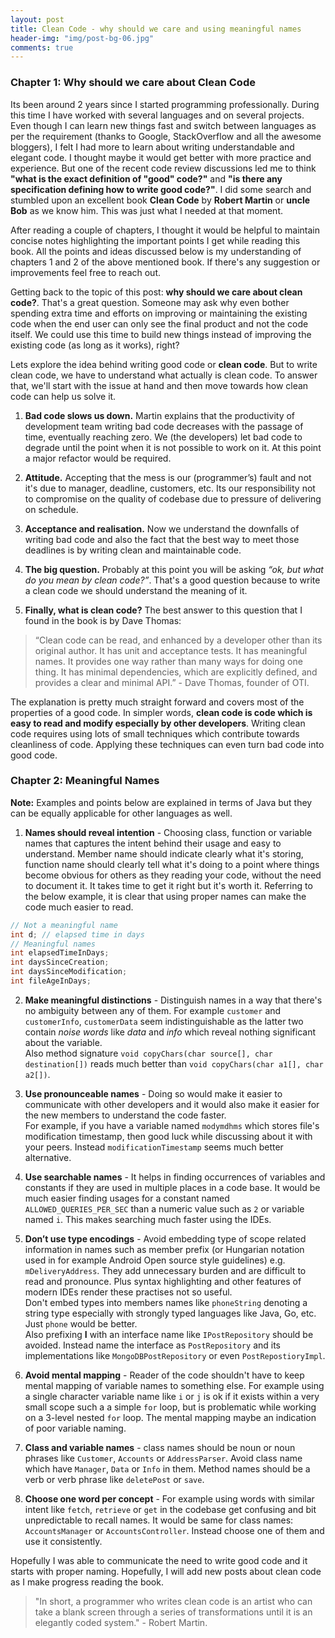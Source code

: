 ```yaml
---
layout: post
title: Clean Code - why should we care and using meaningful names
header-img: "img/post-bg-06.jpg"
comments: true
---
```


### Chapter 1: Why should we care about Clean Code
Its been around 2 years since I started programming professionally. During this time I have worked with several languages and on several projects. Even though I can learn new things fast and switch between languages as per the requirement (thanks to Google, StackOverflow and all the awesome bloggers), I felt I had more to learn about writing understandable and elegant code. I thought maybe it would get better with more practice and experience. But one of the recent code review discussions led me to think **"what is the exact definition of "good" code?"** and **"is there any specification defining how to write good code?"**. I did some search and stumbled upon an excellent book **Clean Code** by **Robert Martin** or **uncle Bob** as we know him. This was just what I needed at that moment.

After reading a couple of chapters, I thought it would be helpful to maintain concise notes highlighting the important points I get while reading this book. All the points and ideas discussed below is my understanding of chapters 1 and 2 of the above mentioned book. If there's any suggestion or improvements feel free to reach out.

Getting back to the topic of this post: **why should we care about clean code?**. That's a great question. Someone may ask why even bother spending extra time and efforts on improving or maintaining the existing code when the end user can only see the final product and not the code itself. We could use this time to build new things instead of improving the existing code (as long as it works), right?

Lets explore the idea behind writing good code or **clean code**. But to write clean code, we have to understand what actually is clean code. To answer that, we'll start with the issue at hand and then move towards how clean code can help us solve it.

1. **Bad code slows us down.** Martin explains that the productivity of development team writing bad code decreases with the passage of time, eventually reaching zero. We (the developers) let bad code to degrade until the point when it is not possible to work on it. At this point a major refactor would be required.

2. **Attitude.** Accepting that the mess is our (programmer’s) fault and not it's due to manager, deadline, customers, etc. Its our responsibility not to compromise on the quality of codebase due to pressure of delivering on schedule.

3. **Acceptance and realisation.** Now we understand the downfalls of writing bad code and also the fact that the best way to meet those deadlines is by writing clean and maintainable code.

4. **The big question.** Probably at this point you will be asking *“ok, but what do you mean by clean code?”*. That's a good question because to write a clean code we should understand the meaning of it.

5. **Finally, what is clean code?** The best answer to this question that I found in the book is by Dave Thomas:
> “Clean code can be read, and enhanced by a developer other than its original author. It has unit and acceptance tests. It has meaningful names. It provides one way rather than many ways for doing one thing. It has minimal dependencies, which are explicitly defined, and provides a clear and minimal API.” - Dave Thomas, founder of OTI.

The explanation is pretty much straight forward and covers most of the properties of a good code. In simpler words, **clean code is code which is easy to read and modify especially by other developers**. Writing clean code requires using lots of small techniques which contribute towards cleanliness of code. Applying these techniques can even turn bad code into good code.


### Chapter 2: Meaningful Names

**Note:** Examples and points below are explained in terms of Java but they can be equally applicable for other languages as well.

1. **Names should reveal intention** - Choosing class, function or variable names that captures the intent behind their usage and easy to understand.
Member name should indicate clearly what it's storing, function name should clearly tell what it's doing to a point where things become obvious for others as they reading your code, without the need to document it. It takes time to get it right but it's worth it.
Referring to the below example, it is clear that using proper names can make the code much easier to read.
```java
// Not a meaningful name
int d; // elapsed time in days
// Meaningful names
int elapsedTimeInDays;
int daysSinceCreation;
int daysSinceModification;
int fileAgeInDays;
```

2. **Make meaningful distinctions** - Distinguish names in a way that there's no ambiguity between any of them. For example `customer` and `customerInfo`, `customerData` seem indistinguishable as the latter two contain *noise words* like *data* and *info* which reveal nothing significant about the variable.<br>
Also method signature `void copyChars(char source[], char destination[])` reads much better than `void copyChars(char a1[], char a2[])`.

3. **Use pronounceable names** - Doing so would make it easier to communicate with other developers and it would also make it easier for the new members to understand the code faster.<br>
For example, if you have a variable named `modymdhms` which stores file's modification timestamp, then good luck while discussing about it with your peers. Instead `modificationTimestamp` seems much better alternative.

4. **Use searchable names** - It helps in finding occurrences of variables and constants if they are used in multiple places in a code base. It would be much easier finding usages for a constant named `ALLOWED_QUERIES_PER_SEC` than a numeric value such as `2` or variable named `i`. This makes searching much faster using the IDEs.

5. **Don’t use type encodings** - Avoid embedding type of scope related information in names such as member prefix (or Hungarian notation used in for example Android Open source style guidelines)  e.g. `mDeliveryAddress`. They add unnecessary burden and are difficult to read and pronounce. Plus syntax highlighting and other features of modern IDEs render these practises not so useful.<br>
Don't embed types into members names like `phoneString` denoting a string type especially with strongly typed languages like Java, Go, etc. Just `phone` would be better.<br>
Also prefixing **I** with an interface name like `IPostRepository` should be avoided. Instead name the interface as `PostRepository` and its implementations like `MongoDBPostRepository` or even `PostRepostioryImpl`.

6. **Avoid mental mapping** - Reader of the code shouldn't have to keep mental mapping of variable names to something else. For example using a single character variable name like `i` or `j` is ok if it exists within a very small scope such a a simple `for` loop, but is problematic while working on a 3-level nested `for` loop. The mental mapping maybe an indication of poor variable naming.

7. **Class and variable names** - class names should be noun or noun phrases like `Customer`, `Accounts` or `AddressParser`. Avoid class name which have `Manager`, `Data` or `Info` in them. Method names should be a verb or verb phrase like `deletePost` or `save`.

8. **Choose one word per concept** - For example using words with similar intent like `fetch`, `retrieve` or `get` in the codebase get confusing and bit unpredictable to recall names. It would be same for class names: `AccountsManager` or `AccountsController`. Instead choose one of them and use it consistently.


Hopefully I was able to communicate the need to write good code and it starts with proper naming. Hopefully, I will add new posts about clean code as I make progress reading the book.

> "In short, a programmer who writes clean code is an artist who can take a blank screen through a series of transformations until it is an elegantly coded system." - Robert Martin.
